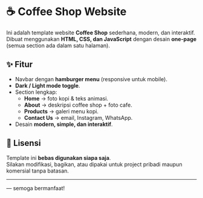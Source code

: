 # ☕ Coffee Shop Website

Ini adalah template website **Coffee Shop** sederhana, modern, dan interaktif.  
Dibuat menggunakan **HTML, CSS, dan JavaScript** dengan desain **one-page** (semua section ada dalam satu halaman).

## ✨ Fitur
- Navbar dengan **hamburger menu** (responsive untuk mobile).
- **Dark / Light mode toggle**.
- Section lengkap:  
  - **Home** → foto kopi & teks animasi.  
  - **About** → deskripsi coffee shop + foto cafe.  
  - **Products** → galeri menu kopi.  
  - **Contact Us** → email, Instagram, WhatsApp.  
- Desain **modern, simple, dan interaktif**.

## 📜 Lisensi
Template ini **bebas digunakan siapa saja**.  
Silakan modifikasi, bagikan, atau dipakai untuk project pribadi maupun komersial tanpa batasan.  

---
— semoga bermanfaat!
